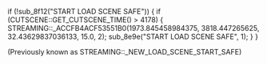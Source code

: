 if (!sub_8f12("START LOAD SCENE SAFE")) {
    if (CUTSCENE::GET_CUTSCENE_TIME() > 4178) {
        STREAMING::_ACCFB4ACF53551B0(1973.845458984375, 3818.447265625, 32.43629837036133, 15.0, 2);
        sub_8e9e("START LOAD SCENE SAFE", 1);
    }
}

(Previously known as STREAMING::_NEW_LOAD_SCENE_START_SAFE)